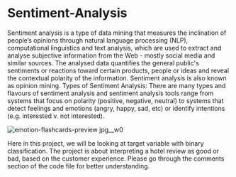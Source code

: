# Sentiment-Analysis
Sentiment analysis is a type of data mining that measures the inclination of people’s opinions through natural language processing (NLP), computational linguistics and text analysis, which are used to extract and analyse subjective information from the Web - mostly social media and similar sources. The analysed data quantifies the general public's sentiments or reactions toward certain products, people or ideas and reveal the contextual polarity of the information. Sentiment analysis is also known as opinion mining.
Types of Sentiment Analysis:
There are many types and flavours of sentiment analysis and sentiment analysis tools range from systems that focus on polarity (positive, negative, neutral) to systems that detect feelings and emotions (angry, happy, sad, etc) or identify intentions (e.g. interested v. not interested). 

![emotion-flashcards-preview jpg__w0](https://user-images.githubusercontent.com/49020018/64973210-3a9df500-d8c8-11e9-90a3-58373b104c39.jpg)
 
Here in this project, we will be looking at target variable with binary classification. The project is about interpreting a hotel review as good or bad, based on the customer experience.
Please go through the comments section of the code file for better understanding.
